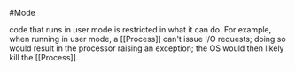 #Mode

code that runs in user mode is restricted in what it can do. For example, when running in user mode, a [[Process]] can't issue I/O requests; doing so would result in the processor raising an exception; the OS would then likely kill the [[Process]].